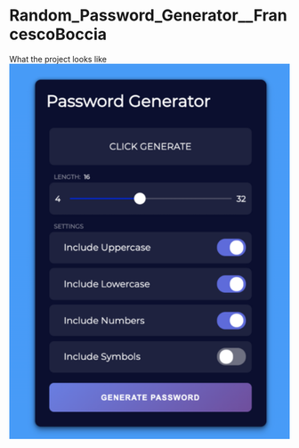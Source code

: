# Random_Password_Generator__FrancescoBoccia

What the project looks like
![](images/new%20project.PNG)
